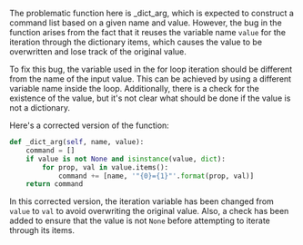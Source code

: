 The problematic function here is _dict_arg, which is expected to construct a command list based on a given name and value. However, the bug in the function arises from the fact that it reuses the variable name `value` for the iteration through the dictionary items, which causes the value to be overwritten and lose track of the original value.

To fix this bug, the variable used in the for loop iteration should be different from the name of the input value. This can be achieved by using a different variable name inside the loop. Additionally, there is a check for the existence of the value, but it's not clear what should be done if the value is not a dictionary.

Here's a corrected version of the function:

```python
def _dict_arg(self, name, value):
    command = []
    if value is not None and isinstance(value, dict):
        for prop, val in value.items():
            command += [name, '"{0}={1}"'.format(prop, val)]
    return command
```

In this corrected version, the iteration variable has been changed from `value` to `val` to avoid overwriting the original value. Also, a check has been added to ensure that the value is not `None` before attempting to iterate through its items.